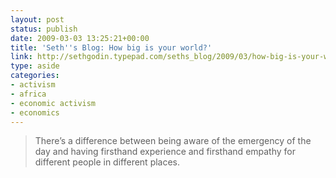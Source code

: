 ```yaml
---
layout: post
status: publish
date: 2009-03-03 13:25:21+00:00
title: 'Seth''s Blog: How big is your world?'
link: http://sethgodin.typepad.com/seths_blog/2009/03/how-big-is-your-world.html
type: aside
categories:
- activism
- africa
- economic activism
- economics
---
```


> There’s a difference between being aware of the emergency of the day and having firsthand experience and firsthand empathy for different people in different places.
